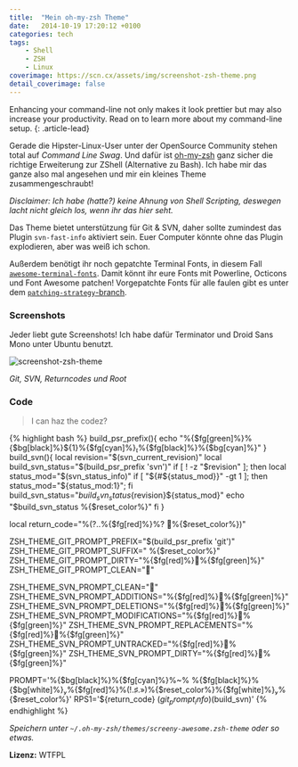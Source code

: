```yaml
---
title:  "Mein oh-my-zsh Theme"
date:   2014-10-19 17:20:12 +0100
categories: tech
tags:
    - Shell
    - ZSH
    - Linux
coverimage: https://scn.cx/assets/img/screenshot-zsh-theme.png
detail_coverimage: false
---
```


Enhancing your command-line not only makes it look prettier but may also increase your productivity. Read on to learn more about my command-line setup.
{: .article-lead}

Gerade die Hipster-Linux-User unter der OpenSource Community stehen total auf _Command Line Swag_.
Und dafür ist [oh-my-zsh](http://ohmyz.sh/) ganz sicher die richtige Erweiterung zur ZShell (Alternative zu Bash).
Ich habe mir das ganze also mal angesehen und mir ein kleines Theme zusammengeschraubt!

<!-- more -->

_Disclaimer: Ich habe (hatte?) keine Ahnung von Shell Scripting, deswegen lacht nicht gleich los, wenn ihr das hier seht._

Das Theme bietet unterstützung für Git & SVN, daher sollte zumindest das Plugin `svn-fast-info` aktiviert sein. Euer Computer könnte ohne das Plugin explodieren, aber was weiß ich schon.

Außerdem benötigt ihr noch gepatchte Terminal Fonts, in diesem Fall [`awesome-terminal-fonts`](https://github.com/gabrielelana/awesome-terminal-fonts). Damit könnt ihr eure Fonts mit Powerline, Octicons und Font Awesome patchen! Vorgepatchte Fonts für alle faulen gibt es unter dem [`patching-strategy`-branch](https://github.com/gabrielelana/awesome-terminal-fonts/tree/patching-strategy/fonts).

### Screenshots
Jeder liebt gute Screenshots! Ich habe dafür Terminator und Droid Sans Mono unter Ubuntu benutzt.

![screenshot-zsh-theme](https://scn.cx/assets/img/screenshot-zsh-theme.png)

_Git, SVN, Returncodes und Root_

### Code

>I can haz the codez?

{% highlight bash %}
build_psr_prefix(){
  echo "%{$fg[green]%}%{$bg[black]%}${1}%{$fg[cyan]%}%{$fg[black]%}%{$bg[cyan]%}"
}
build_svn(){
  local revision="$(svn_current_revision)"
  local build_svn_status="$(build_psr_prefix 'svn')"
  if [ ! -z "$revision" ]; then
    local status_mod="$(svn_status_info)"
    if [ "${#${status_mod}}" -gt 1 ]; then status_mod="${status_mod:1}"; fi
    build_svn_status="${build_svn_status}${revision}${status_mod}"
    echo "$build_svn_status %{$reset_color%}"
  fi
}

local return_code="%(?..%{$fg[red]%}%? %{$reset_color%})"

ZSH_THEME_GIT_PROMPT_PREFIX="$(build_psr_prefix 'git')"
ZSH_THEME_GIT_PROMPT_SUFFIX=" %{$reset_color%}"
ZSH_THEME_GIT_PROMPT_DIRTY="%{$fg[red]%}%{$fg[green]%}"
ZSH_THEME_GIT_PROMPT_CLEAN=""

ZSH_THEME_SVN_PROMPT_CLEAN=""
ZSH_THEME_SVN_PROMPT_ADDITIONS="%{$fg[red]%}%{$fg[green]%}"
ZSH_THEME_SVN_PROMPT_DELETIONS="%{$fg[red]%}%{$fg[green]%}"
ZSH_THEME_SVN_PROMPT_MODIFICATIONS="%{$fg[red]%}%{$fg[green]%}"
ZSH_THEME_SVN_PROMPT_REPLACEMENTS="%{$fg[red]%}%{$fg[green]%}"
ZSH_THEME_SVN_PROMPT_UNTRACKED="%{$fg[red]%}%{$fg[green]%}"
ZSH_THEME_SVN_PROMPT_DIRTY="%{$fg[red]%}%{$fg[green]%}"


PROMPT='%{$bg[black]%}%{$fg[cyan]%}%~% %{$fg[black]%}%{$bg[white]%}%{$fg[red]%}%(!.♯.»)%{$reset_color%}%{$fg[white]%}%{$reset_color%}'
RPS1='${return_code} $(git_prompt_info)$(build_svn)'
{% endhighlight %}

_Speichern unter `~/.oh-my-zsh/themes/screeny-awesome.zsh-theme` oder so etwas._


**Lizenz:** WTFPL
